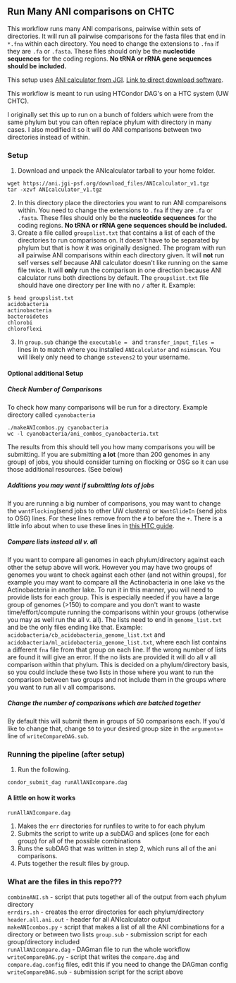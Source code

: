 ## Run Many ANI comparisons on CHTC

This workflow runs many ANI comparisons, pairwise within sets of directories.
It will run all pairwise comparisons for the fasta files that end in `*.fna` within each directory.
You need to change the extensions to `.fna` if they are `.fa` or `.fasta`.
These files should only be the **nucleotide sequences** for the coding regions.  **No tRNA or rRNA gene sequences should be included.**

This setup uses [ANI calculator from JGI](https://ani.jgi-psf.org/html/home.php?).
[Link to direct download software](https://ani.jgi-psf.org/download_files/ANIcalculator_v1.tgz).

This workflow is meant to run using HTCondor DAG's on a HTC system (UW CHTC).

I originally set this up to run on a bunch of folders which were from the same phylum but you can often replace phylum with directory in many cases.  I also modified it so it will do ANI comparisons between two directories instead of within.


### Setup
1. Download and unpack the ANIcalculator tarball to your home folder.
```
wget https://ani.jgi-psf.org/download_files/ANIcalculator_v1.tgz
tar -xzvf ANIcalculator_v1.tgz
```
2. In this directory place the directories you want to run ANI compareisons within. You need to change the extensions to `.fna` if they are `.fa` or `.fasta`.  These files should only be the **nucleotide sequences** for the coding regions.  **No tRNA or rRNA gene sequences should be included.**
3. Create a file called `groupslist.txt` that contains a list of each of the directories to run comparisons on. It doesn't have to be separated by phylum but that is how it was originally designed. The program with run all pairwise ANI comparisons within each directory given. It will **not** run self verses self because ANI calculator doesn't like running on the same file twice. It will **only** run the comparison in one direction because ANI calculator runs both directions by default.  The `groupslist.txt` file should have one directory per line with no `/` after it.  Example:
```
$ head groupslist.txt
acidobacteria
actinobacteria
bacteroidetes
chlorobi
chloroflexi
```
3. In `group.sub` change the `executable = ` and `transfer_input_files = ` lines in  to match where you installed `ANIcalculator` and `nsimscan`.  You will likely only need to change `sstevens2` to your username.

#### Optional additional Setup
##### Check Number of Comparisons
To check how many comparisons will be run for a directory.
Example directory called `cyanobacteria`
```
./makeANIcombos.py cyanobacteria
wc -l cyanobacteria/ani_combos_cyanobacteria.txt
```
The results from this should tell you how many comparisons you will be submitting.
If you are submitting **a lot** (more than 200 genomes in any group) of jobs, you should consider turning on flocking or OSG so it can use those additional resources. (See below) 

##### Additions you may want if submitting lots of jobs
If you are running a big number of comparisons, you may want to change the `wantFlocking`(send jobs to other UW clusters) or `WantGlideIn` (send jobs to OSG) lines.  For these lines remove from the `#` to before the `+`. There is a little info about when to use these lines in [this HTC guide](http://chtc.cs.wisc.edu/helloworld.shtml).  

##### Compare lists instead all v. all
If you want to compare all genomes in each phylum/directory against each other the setup above will work.
However you may have two groups of genomes you want to check against each other (and not within groups), for example you may want to compare all the Actinobacteria in one lake vs the Actinobacteria in another lake.
To run it in this manner, you will need to provide lists for each group.
This is especially needed if you have a large group of genomes (>150) to compare and you don't want to waste time/effort/compute running the comparisons within your groups (otherwise you may as well run the all v. all). 
The lists need to end in `genome_list.txt` and be the only files ending like that. 
Example: `acidobacteria/cb_acidobacteria_genome_list.txt` and `acidobacteria/ml_acidobacteria_genome_list.txt`, where each list contains a different `fna` file from that group on each line.
If the wrong number of lists are found it will give an error.
If the no lists are provided it will do all v all comparison within that phylum.
This is decided on a phylum/directory basis, so you could include these two lists in those where you want to run the comparison between two groups and not include them in the groups where you want to run all v all comparisons.

##### Change the number of comparisons which are batched together
By default this will submit them in groups of 50 comparisons each.  If you'd like to change that, change `50` to your desired group size in the `arguments=` line of `writeCompareDAG.sub`.


### Running the pipeline (after setup)
1. Run the following.
```
condor_submit_dag runAllANIcompare.dag
```

#### A little on how it works

`runAllANIcompare.dag` 
1. Makes the `err` directories for runfiles to write to for each phylum
2. Submits the script to write up a subDAG and splices (one for each group) for all of the possible combinations
3. Runs the subDAG that was written in step 2, which runs all of the ani comparisons.
4. Puts together the result files by group.

### What are the files in this repo???
`combineANI.sh` - script that puts together all of the output from each phylum directory  
`errdirs.sh` - creates the error directories for each phylum/directory  
`header.all.ani.out` - header for all ANIcalculator output  
`makeANIcombos.py` - script that makes a list of all the ANI combinations for a directory or between two lists
`group.sub` - submission script for each group/directory included  
`runAllANIcompare.dag` - DAGman file to run the whole workflow  
`writeCompareDAG.py` - script that writes the `compare.dag` and `compare.dag.config` files, edit this if you need to change the DAGman config  
`writeCompareDAG.sub` - submission script for the script above  

